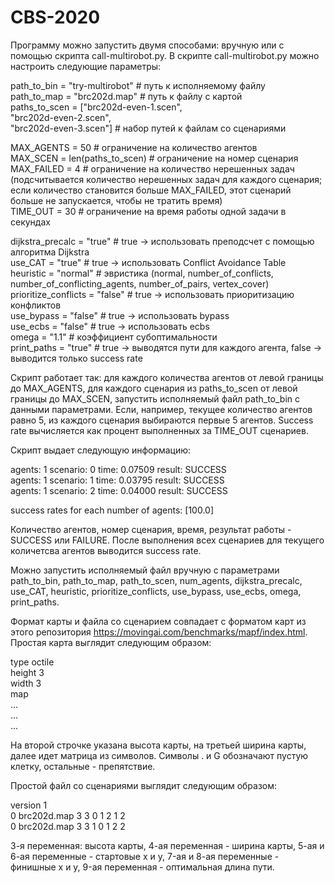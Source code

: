 # CBS-2020

Программу можно запустить двумя способами: вручную или с помощью скрипта call-multirobot.py. В скрипте call-multirobot.py можно настроить следующие параметры:

path_to_bin = "try-multirobot" # путь к исполняемому файлу<br>
path_to_map = "brc202d.map" # путь к файлу с картой<br>
paths_to_scen = ["brc202d-even-1.scen",<br>
                 "brc202d-even-2.scen",<br>
                 "brc202d-even-3.scen"] # набор путей к файлам со сценариями<br>

MAX_AGENTS = 50 # ограничение на количество агентов<br>
MAX_SCEN = len(paths_to_scen) # ограничение на номер сценария<br>
MAX_FAILED = 4 # ограничение на количество нерешенных задач (подсчитывается количество нерешенных задач для каждого сценария; если количество становится больше MAX_FAILED, этот сценарий больше не запускается, чтобы не тратить время)<br>
TIME_OUT = 30 # ограничение на время работы одной задачи в секундах<br>

dijkstra_precalc = "true" # true -> использовать преподсчет с помощью алгоритма Dijkstra<br>
use_CAT = "true" # true -> использовать Conflict Avoidance Table<br>
heuristic = "normal" # эвристика (normal, number_of_conflicts, number_of_conflicting_agents, number_of_pairs, vertex_cover)<br>
prioritize_conflicts = "false" # true -> использовать приоритизацию конфликтов<br>
use_bypass = "false" # true -> использовать bypass<br>
use_ecbs = "false" # true -> использовать ecbs<br>
omega = "1.1" # коэффициент субоптимальности<br>
print_paths = "true" # true -> выводятся пути для каждого агента, false -> выводится только success rate<br>

Скрипт работает так: для каждого количества агентов от левой границы до MAX_AGENTS, для каждого сценария из paths_to_scen от левой границы до MAX_SCEN, запустить исполняемый файл path_to_bin с данными параметрами. Если, например, текущее количество агентов равно 5, из каждого сценария выбираются первые 5 агентов. Success rate вычисляется как процент выполненных за TIME_OUT сценариев.

Скрипт выдает следующую информацию:

agents: 1 scenario: 0 time: 0.07509 result: SUCCESS<br>
agents: 1 scenario: 1 time: 0.03795 result: SUCCESS<br>
agents: 1 scenario: 2 time: 0.04000 result: SUCCESS<br>

success rates for each number of agents: [100.0]<br>

Количество агентов, номер сценария, время, результат работы - SUCCESS или FAILURE. После выполнения всех сценариев для текущего количетсва агентов выводится success rate.

Можно запустить исполняемый файл вручную с параметрами path_to_bin, path_to_map, path_to_scen, num_agents, dijkstra_precalc, use_CAT, heuristic, prioritize_conflicts, use_bypass, use_ecbs, omega, print_paths.

Формат карты и файла со сценарием совпадает с форматом карт из этого репозитория https://movingai.com/benchmarks/mapf/index.html. Простая карта выглядит следующим образом:

type octile<br>
height 3<br>
width 3<br>
map<br>
...<br>
...<br>
...<br>

На второй строчке указана высота карты, на третьей ширина карты, далее идет матрица из символов. Символы . и G обозначают пустую клетку, остальные - препятствие.

Простой файл со сценариями выглядит следующим образом:

version 1<br>
0 brc202d.map 3 3 0 1 2 1 2<br>
0 brc202d.map 3 3 1 0 1 2 2<br>

3-я переменная: высота карты, 4-ая переменная - ширина карты, 5-ая и 6-ая переменные - стартовые x и y, 7-ая и 8-ая переменные - финишные x и y, 9-ая переменная - оптимальная длина пути.
